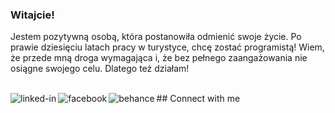 ### Witajcie!
Jestem pozytywną osobą, która postanowiła odmienić swoje życie. Po prawie dziesięciu latach pracy w turystyce, chcę zostać programistą! Wiem, że przede mną droga wymagająca i, że bez pełnego zaangażowania nie osiągne swojego celu. Dlatego też działam!

<br>## Connect with me[<img align="left" alt="linked-in" src="https://img.shields.io/badge/linkedin-%230077B5.svg?&style=for-the-badge&logo=linkedin&logoColor=white" />](https://www.linkedin.com/in/wojciech-kajewski-02330b27a/)[<img align="left" alt="facebook" src="https://img.shields.io/badge/facebook-%231877F2.svg?&style=for-the-badge&logo=facebook&logoColor=white" />](https://www.facebook.com/wojciech.kajewski)[<img align="left" alt="behance" src="https://img.shields.io/badge/Behance-blue?style=for-the-badge&logo=behance&logoColor=white" />](https://www.behance.net/wojcieckajewsk)<br>
